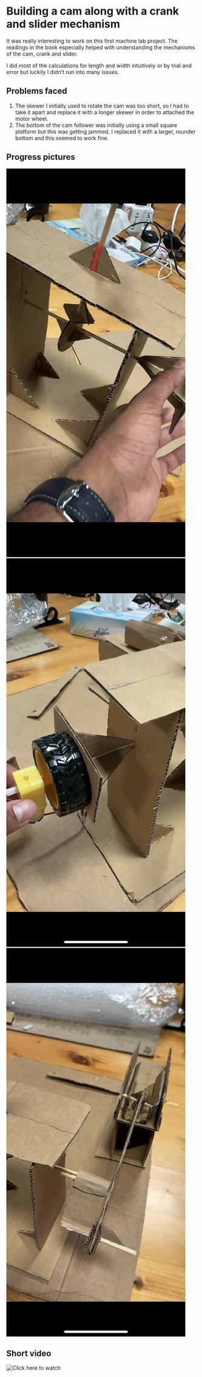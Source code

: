 # Building a cam along with a crank and slider mechanism

It was really interesting to work on this first machine lab project.
The readings in the book especially helped with understanding the mechanisms of the cam, crank and slider.

I did most of the calculations for length and width intuitively or by trial and error but luckily I didn't run into many issues.

## Problems faced

1. The skewer I initially used to rotate the cam was too short, so I had to take it apart and replace it with a longer skewer in order to attached the motor wheel.
2. The bottom of the cam follower was initially using a small square platform but this was getting jammed. I replaced it with a larger, rounder bottom and this seemed to work fine.

## Progress pictures

![Cam and cam follower](./IMG_7A50D0B90DF0-1-min.jpeg)
![Motor and wheel](./IMG_7EB762448744-1-min.jpeg)
![Crank and slider](./IMG_A11BCA3B3118-1-min.jpeg)

## Short video

![Click here to watch](https://www.youtube.com/watch?v=46N7KfDRVDs&ab_channel=GauthamDinesh)

